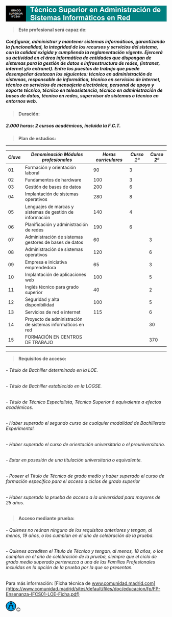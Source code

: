 ![Encabezado ASIR](/EncabezadoASIR.png)

>**Este profesional será capaz de:**
##### Configurar, administrar y mantener sistemas informáticos, garantizando la funcionalidad, la integridad de los recursos y servicios del sistema, con la calidad exigida y cumpliendo la reglamentación vigente. Ejercerá su actividad en el área informática de entidades que dispongan de sistemas para la gestión de datos e infraestructura de redes, (intranet, internet y/o extranet). Entre los puestos de trabajo que puede desempeñar destacan los siguientes: técnico en administración de sistemas, responsable de informática, técnico en servicios de internet, técnico en servicios de mensajería electrónica, personal de apoyo y soporte técnico, técnico en teleasistencia, técnico en administración de bases de datos, técnico en redes, supervisor de sistemas o técnico en entornos web.

>**Duración:**
##### 2.000 horas: 2 cursos académicos, incluida la F.C.T.

>**Plan de estudios:**
---
|***Clave***|***Denominación Módulos profesionales***|***Horas curriculares*** |***Curso 1º***|***Curso 2º***|
---|---|---|---|---
|01|Formación y orientación laboral|90|3||
|02|Fundamentos de hardware |100|3||
|03|Gestión de bases de datos |200|6||
|04|Implantación de sistemas operativos |280|8||
|05|Lenguajes de marcas y sistemas de gestión de información |140|4||
|06|Planificación y administración de redes |190|6||
|07|Administración de sistemas gestores de bases de datos |60||3|
|08|Administración de sistemas operativos |120||6|
|09|Empresa e iniciativa emprendedora |65||3|
|10|Implantación de aplicaciones web |100||5|
|11|Inglés técnico para grado superior |40||2|
|12|Seguridad y alta disponibilidad |100||5|
|13|Servicios de red e internet |115||6|
|14|Proyecto de administración de sistemas informáticos en red |||30|
|15|FORMACIÓN EN CENTROS DE TRABAJO|||370|
---

>**Requisitos de acceso:** 
###### - Título de Bachiller determinado en la LOE.
###### - Título de Bachiller establecido en la LOGSE. 
###### - Título de Técnico Especialista, Técnico Superior ó equivalente a efectos académicos. 
###### - Haber superado el segundo curso de cualquier modalidad de Bachillerato Experimental. 
###### - Haber superado el curso de orientación universitaria o el preuniversitario. 
###### - Estar en posesión de una titulación universitaria o equivalente. 
###### - Poseer el Título de Técnico de grado medio y haber superado el curso de formación específico para el acceso a ciclos de grado superior 
###### - Haber superado la prueba de acceso a la universidad para mayores de 25 años.

>**Acceso mediante prueba:** 
###### - Quienes no reúnan ninguno de los requisitos anteriores y tengan, al menos, 19 años, o los cumplan en el año de celebración de la prueba. 
###### - Quienes acrediten el Título de Técnico y tengan, al menos, 18 años, o los cumplan en el año de celebración de la prueba, siempre que el ciclo de grado medio superado pertenezca a una de las Familias Profesionales incluidas en la opción de la prueba por la que se presentan.

Para más información: [Ficha técnica de www.comunidad.madrid.com](https://www.comunidad.madrid/sites/default/files/doc/educacion/fp/FP-Ensenanza-IFCS01-LOE-Ficha.pdf)

![A.D.G.](/A.D.G.-Logo.png)😊
